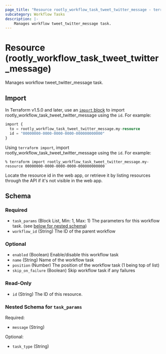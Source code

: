 ```yaml
---
page_title: "Resource rootly_workflow_task_tweet_twitter_message - terraform-provider-rootly"
subcategory: Workflow Tasks
description: |-
    Manages workflow tweet_twitter_message task.
---
```


# Resource (rootly_workflow_task_tweet_twitter_message)

Manages workflow tweet_twitter_message task.



## Import

In Terraform v1.5.0 and later, use an [`import` block](https://developer.hashicorp.com/terraform/language/import) to import rootly_workflow_task_tweet_twitter_message using the `id`. For example:

```terraform
import {
  to = rootly_workflow_task_tweet_twitter_message.my-resource
  id = "00000000-0000-0000-0000-000000000000"
}
```

Using `terraform import`, import rootly_workflow_task_tweet_twitter_message using the `id`. For example:

```console
% terraform import rootly_workflow_task_tweet_twitter_message.my-resource 00000000-0000-0000-0000-000000000000
```

Locate the resource id in the web app, or retrieve it by listing resources through the API if it's not visible in the web app.

<!-- schema generated by tfplugindocs -->
## Schema

### Required

- `task_params` (Block List, Min: 1, Max: 1) The parameters for this workflow task. (see [below for nested schema](#nestedblock--task_params))
- `workflow_id` (String) The ID of the parent workflow

### Optional

- `enabled` (Boolean) Enable/disable this workflow task
- `name` (String) Name of the workflow task
- `position` (Number) The position of the workflow task (1 being top of list)
- `skip_on_failure` (Boolean) Skip workflow task if any failures

### Read-Only

- `id` (String) The ID of this resource.

<a id="nestedblock--task_params"></a>
### Nested Schema for `task_params`

Required:

- `message` (String)

Optional:

- `task_type` (String)
